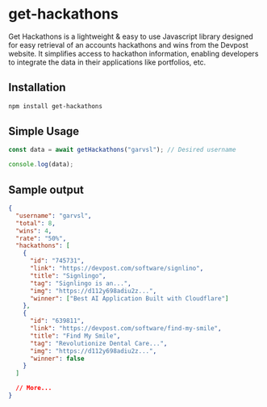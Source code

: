 # get-hackathons

Get Hackathons is a lightweight & easy to use Javascript library designed for easy retrieval of an accounts hackathons and wins from the Devpost website. It simplifies access to hackathon information, enabling developers to integrate the data in their applications like portfolios, etc.

## Installation

```bash
npm install get-hackathons
```

## Simple Usage

```javascript
const data = await getHackathons("garvsl"); // Desired username

console.log(data);
```

## Sample output

```json
{
  "username": "garvsl",
  "total": 8,
  "wins": 4,
  "rate": "50%",
  "hackathons": [
    {
      "id": "745731",
      "link": "https://devpost.com/software/signlino",
      "title": "Signlingo",
      "tag": "Signlingo is an...",
      "img": "https://d112y698adiu2z...",
      "winner": ["Best AI Application Built with Cloudflare"]
    },
    {
      "id": "639811",
      "link": "https://devpost.com/software/find-my-smile",
      "title": "Find My Smile",
      "tag": "Revolutionize Dental Care...",
      "img": "https://d112y698adiu2z...",
      "winner": false
    }
  ]

  // More...
}
```
